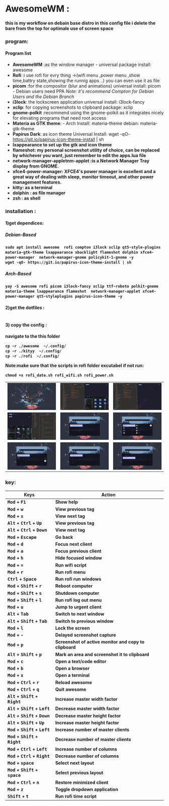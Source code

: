  # AwesomeWM :
 #### this is my workflow on debain base distro in this config file i delete the bare from the top for optimale use of screen space 

### program:
#### Program list

- <b>AwesomeWM</b> :as the window manager - universal package install: awesome
- <b>Rofi</b> :i use rofi for evry thing ->(wifi menu ,power menu ,show time,battry state,showing the runnig apps ..) you can even use it as file
-  <b>picom</b> :for the compositor (blur and animations) universal install: picom - Debian users need PPA  _Note: it's recommend Compton for Debian Users and the Debian Branch_
-  <b>i3lock</b>: the lockscreen application universal install: i3lock-fancy
- <b>xclip</b>: for copying screenshots to clipboard package: xclip
-  <b>gnome-polkit</b> :recommend using the gnome-polkit as it integrates nicely for elevating programs that need root access
-  <b>Materia as GTK theme</b>: - Arch Install: materia-theme debian: materia-gtk-theme
-  <b>Papirus Dark</b>: as icon theme Universal Install: wget -qO- https://git.io/papirus-icon-theme-install | sh
-  <b>lxappearance to set up the gtk and icon theme
-  <b>flameshot</b>: my personal screenshot utility of choice, can be replaced by whichever you want, just remember to edit the apps.lua file
-  <b>network-manager-appletnm-applet</b> :is a Network Manager Tray display from GNOME.
-  <b>xfce4-power-manager</b>: XFCE4's power manager is excellent and a great way of dealing with sleep, monitor timeout, and other power management features.
- <b>kitty</b>: as a terminal
- <b>dolphin </b>: as file manager 
- <b>zsh</b> : as shell

### installation :
#### 1)get dependices:
##### Debian-Based

```
sudo apt install awesome  rofi compton i3lock xclip qt5-style-plugins materia-gtk-theme lxappearance xbacklight flameshot dolphin xfce4-power-manager  network-manager-gnome policykit-1-gnome -y
wget -qO- https://git.io/papirus-icon-theme-install | sh
```

##### Arch-Based

```
yay -S awesome rofi picom i3lock-fancy xclip ttf-roboto polkit-gnome materia-theme lxappearance flameshot  network-manager-applet xfce4-power-manager qt5-styleplugins papirus-icon-theme -y
```
#### 2)get the dotfiles :
```

```
#### 3) copy the config :
navigate to the this folder 
```
cp -r ./awesome  ~/.config/
cp -r ./kityy  ~/.config/
cp -r ./rofi  ~/.config/

```
Note:make sure that the scripts in rofi folder excutabel if not run:
```
chmod +x rofi_date.sh rofi_wifi.sh rofi_power.sh

```




<div align="center">
    <table>
        <tr>
            <td><img src="./assesst/back.png"/></td>
            <td><img src="./assesst/layout1.png"/></td>
            <td><img src="./assesst/layout2.png"/></td>
        </tr>
        <tr>
            <td><img src="./assesst/layout3.png"/></td>
            <td><img src="./assesst/rofi_date_time_battery.png"/></td>
            <td><img src="./assesst/rofi_menu.png"/></td>
        </tr>
        <tr>
            <td><img src="./assesst/rofi_run.png"/></td>
            <td><img src="./assesst/rofi_power_menu.png"/></td>
            <td><img src="./assesst/rofi_wifi.png"/></td>
        </tr>
    </table>
</div>


### key:
| Keys                                   | Action                                                          |
|----------------------------------------|-----------------------------------------------------------------|
| <kbd>Mod</kbd> + <kbd>F1</kbd>        | Show help                                                       |
| <kbd>Mod</kbd> + <kbd>w</kbd>         | View previous tag                                               |
| <kbd>Mod</kbd> + <kbd>s</kbd>         | View next tag                                                   |
| <kbd>Alt</kbd> + <kbd>Ctrl</kbd> + <kbd>Up</kbd>    | View previous tag                                    |
| <kbd>Alt</kbd> + <kbd>Ctrl</kbd> + <kbd>Down</kbd>  | View next tag                                        |
| <kbd>Mod</kbd> + <kbd>Escape</kbd>    | Go back                                                         |
| <kbd>Mod</kbd> + <kbd>d</kbd>         | Focus next client                                               |
| <kbd>Mod</kbd> + <kbd>a</kbd>         | Focus previous client                                           |
| <kbd>Mod</kbd> + <kbd>h</kbd>         | Hide focused window                                             |
| <kbd>Mod</kbd> + <kbd>=</kbd>         | Run wifi script                                                 |
| <kbd>Mod</kbd> + <kbd>r</kbd>         | Run rofi menu                                                   |
| <kbd>Ctrl</kbd> + <kbd>Space</kbd>    | Run rofi run windows                                            |
| <kbd>Mod</kbd> + <kbd>Shift</kbd> + <kbd>r</kbd> | Reboot computer                                         |
| <kbd>Mod</kbd> + <kbd>Shift</kbd> + <kbd>s</kbd> | Shutdown computer                                       |
| <kbd>Mod</kbd> + <kbd>Shift</kbd> + <kbd>l</kbd> | Run rofi log out menu                                  |
| <kbd>Mod</kbd> + <kbd>u</kbd>         | Jump to urgent client                                           |
| <kbd>Alt</kbd> + <kbd>Tab</kbd>      | Switch to next window                                           |
| <kbd>Alt</kbd> + <kbd>Shift</kbd> + <kbd>Tab</kbd> | Switch to previous window                              |
| <kbd>Mod</kbd> + <kbd>l</kbd>        | Lock the screen                                                 |
| <kbd>Mod</kbd> + <kbd>-</kbd>        | Delayed screenshot capture                                      |
| <kbd>Mod</kbd> + <kbd>p</kbd>        | Screenshot of active monitor and copy to clipboard               |
| <kbd>Alt</kbd> + <kbd>Shift</kbd> + <kbd>p</kbd> | Mark an area and screenshot it to clipboard            |
| <kbd>Mod</kbd> + <kbd>c</kbd>        | Open a text/code editor                                         |
| <kbd>Mod</kbd> + <kbd>b</kbd>        | Open a browser                                                   |
| <kbd>Mod</kbd> + <kbd>x</kbd>        | Open a terminal                                                  |
| <kbd>Mod</kbd> + <kbd>Ctrl</kbd> + <kbd>r</kbd> | Reload awesome                                             |
| <kbd>Mod</kbd> + <kbd>Ctrl</kbd> + <kbd>q</kbd> | Quit awesome                                               |
| <kbd>Alt</kbd> + <kbd>Shift</kbd> + <kbd>Right</kbd> | Increase master width factor                        |
| <kbd>Alt</kbd> + <kbd>Shift</kbd> + <kbd>Left</kbd> | Decrease master width factor                        |
| <kbd>Alt</kbd> + <kbd>Shift</kbd> + <kbd>Down</kbd> | Decrease master height factor                       |
| <kbd>Alt</kbd> + <kbd>Shift</kbd> + <kbd>Up</kbd> | Increase master height factor                         |
| <kbd>Mod</kbd> + <kbd>Shift</kbd> + <kbd>Left</kbd> | Increase number of master clients                   |
| <kbd>Mod</kbd> + <kbd>Shift</kbd> + <kbd>Right</kbd> | Decrease number of master clients                   |
| <kbd>Mod</kbd> + <kbd>Ctrl</kbd> + <kbd>Left</kbd> | Increase number of columns                          |
| <kbd>Mod</kbd> + <kbd>Ctrl</kbd> + <kbd>Right</kbd> | Decrease number of columns                          |
| <kbd>Mod</kbd> + <kbd>space</kbd>    | Select next layout                                              |
| <kbd>Mod</kbd> + <kbd>Shift</kbd> + <kbd>space</kbd> | Select previous layout                                     |
| <kbd>Mod</kbd> + <kbd>Ctrl</kbd> + <kbd>n</kbd> | Restore minimized client                                   |
| <kbd>Mod</kbd> + <kbd>z</kbd>        | Toggle dropdown application                                     |
| <kbd>Shift</kbd> + <kbd>t</kbd>      | Run rofi time script                                            |


